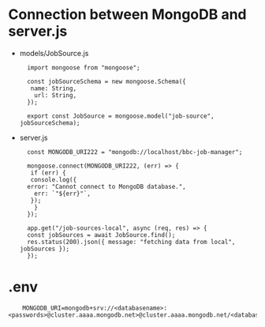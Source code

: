 # Connection between MongoDB and server.js

- models/JobSource.js

        import mongoose from "mongoose";

        const jobSourceSchema = new mongoose.Schema({
         name: String,
          url: String,
        });

        export const JobSource = mongoose.model("job-source", jobSourceSchema);

- server.js

        const MONGODB_URI222 = "mongodb://localhost/bbc-job-manager";

        mongoose.connect(MONGODB_URI222, (err) => {
         if (err) {
         console.log({
        error: "Cannot connect to MongoDB database.",
          err: `"${err}"`,
         });
          }
        });

        app.get("/job-sources-local", async (req, res) => {
        const jobSources = await JobSource.find();
        res.status(200).json({ message: "fetching data from local", jobSources });
        });

# .env

        MONGODB_URI=mongodb+srv://<databasename>:<passwords>@cluster.aaaa.mongodb.net>@cluster.aaaa.mongodb.net/<databasename>
